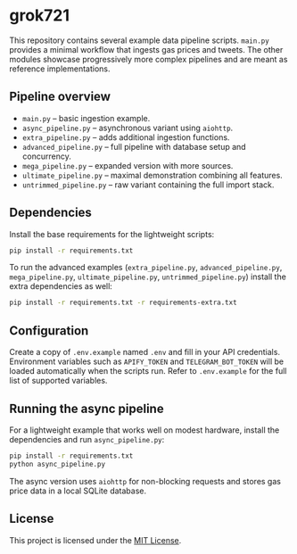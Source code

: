 # grok721

This repository contains several example data pipeline scripts. `main.py` provides a minimal workflow that ingests gas prices and tweets. The other modules showcase progressively more complex pipelines and are meant as reference implementations.

## Pipeline overview
- `main.py` – basic ingestion example.
- `async_pipeline.py` – asynchronous variant using `aiohttp`.
- `extra_pipeline.py` – adds additional ingestion functions.
- `advanced_pipeline.py` – full pipeline with database setup and concurrency.
- `mega_pipeline.py` – expanded version with more sources.
- `ultimate_pipeline.py` – maximal demonstration combining all features.
- `untrimmed_pipeline.py` – raw variant containing the full import stack.

## Dependencies

Install the base requirements for the lightweight scripts:

```bash
pip install -r requirements.txt
```

To run the advanced examples (`extra_pipeline.py`, `advanced_pipeline.py`, `mega_pipeline.py`, `ultimate_pipeline.py`, `untrimmed_pipeline.py`) install the extra dependencies as well:

```bash
pip install -r requirements.txt -r requirements-extra.txt
```


## Configuration

Create a copy of `.env.example` named `.env` and fill in your API
credentials. Environment variables such as `APIFY_TOKEN` and
`TELEGRAM_BOT_TOKEN` will be loaded automatically when the scripts run.
Refer to `.env.example` for the full list of supported variables.

## Running the async pipeline

For a lightweight example that works well on modest hardware, install
the dependencies and run `async_pipeline.py`:

```bash
pip install -r requirements.txt
python async_pipeline.py
```

The async version uses `aiohttp` for non-blocking requests and stores
gas price data in a local SQLite database.

## License

This project is licensed under the [MIT License](LICENSE).
